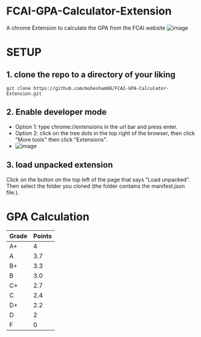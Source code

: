 # FCAI-GPA-Calculator-Extension
A chrome Extension to calculate the GPA from the FCAI website
![image](https://github.com/user-attachments/assets/0635c176-3cbe-4988-89ca-d2ef309061de)



# SETUP
## 1. clone the repo to a directory of your liking
```
git clone https://github.com/mohesham88/FCAI-GPA-Calculator-Extension.git
```
## 2. Enable developer mode
* Option 1: type chrome://extensions in the url bar and press enter.
* Option 2: click on the tree dots in the top right of the browser, then click "More tools" then click "Extensions".
* ![image](https://github.com/user-attachments/assets/747fb632-a88f-4aca-985f-698772df75bd)
## 3. load unpacked extension
Click on the button on the top left of the page that says "Load unpacked".
Then select the folder you cloned (the folder contains the manifest.json file.).

# GPA Calculation
| Grade| Points  |
| ---- | ------- |
| A+   | 4       |
| A    | 3.7     |
| B+   | 3.3     |
| B    | 3.0     |
| C+   | 2.7     |
| C    | 2.4     |
| D+   | 2.2     |
| D    | 2       |
| F    | 0       |
